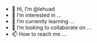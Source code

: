 - 👋 Hi, I’m @lehuad
- 👀 I’m interested in ...
- 🌱 I’m currently learning ...
- 💞️ I’m looking to collaborate on ...
- 📫 How to reach me ...

<!---
lehuad/lehuad is a ✨ special ✨ repository because its `README.md` (this file) appears on your GitHub profile.
You can click the Preview link to take a look at your changes.
--->
